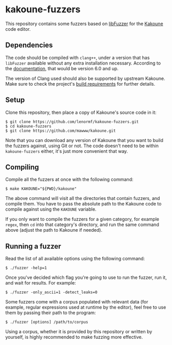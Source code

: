 kakoune-fuzzers
===============

This repository contains some fuzzers based on
[libFuzzer](https://www.llvm.org/docs/LibFuzzer.html) for the
[Kakoune](https://github.com/mawww/kakoune) code editor.

Dependencies
------------

The code should be compiled with `clang++`, under a version that has
`libFuzzer` available without any extra installation necessary. According to
the [documentation](https://www.llvm.org/docs/LibFuzzer.html#fuzzer-usage),
that would be version 6.0 and up.

The version of Clang used should also be supported by
upstream Kakoune. Make sure to check the project's
[build requirements](https://github.com/mawww/kakoune#building) for further
details.

Setup
-----

Clone this repository, then place a copy of Kakoune's source code in it:

	$ git clone https://github.com/lenormf/kakoune-fuzzers.git
	$ cd kakoune-fuzzers
	$ git clone https://github.com/mawww/kakoune.git

Note that you can download any version of Kakoune that you want to build
the fuzzers against, using Git or not. The code doesn't need to be within
`kakoune-fuzzers` either, it's just more convenient that way.

Compiling
---------

Compile all the fuzzers at once with the following command:

	$ make KAKOUNE="${PWD}/kakoune"

The above command will visit all the directories that contain fuzzers,
and compile them. You have to pass the absolute path to the Kakoune code
to compile against using the `KAKOUNE` variable.

If you only want to compile the fuzzers for a given category, for example
`regex`, then `cd` into that category's directory, and run the same command
above (adjust the path to Kakoune if needed).

Running a fuzzer
----------------

Read the list of all available options using the following command:

	$ ./fuzzer -help=1

Once you've decided which flag you're going to use to run the fuzzer,
run it, and wait for results. For example:

	$ ./fuzzer -only_ascii=1 -detect_leaks=0

Some fuzzers come with a corpus populated with relevant data (for example,
regular expressions used at runtime by the editor), feel free to use them
by passing their path to the program:

	$ ./fuzzer [options] /path/to/corpus

Using a corpus, whether it is provided by this repository or written by
yourself, is highly recommended to make fuzzing more effective.
